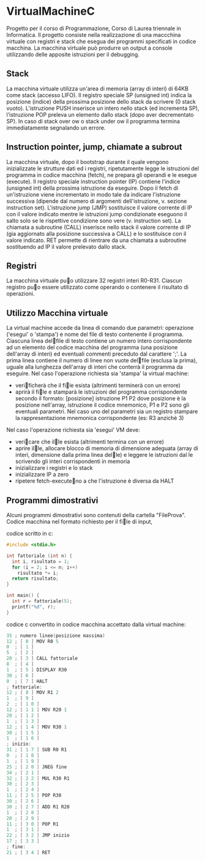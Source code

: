 # VirtualMachineC

Progetto per il corso di Programmazione, Corso di Laurea triennale in Informatica.
Il progetto consiste nella realizzazione di una maccchina virtuale con registri e stack
che esegua dei programmi specificati in codice macchina. La macchina virtuale può
produrre un output a console utilizzando delle apposite istruzioni per il debugging.

## Stack

La macchina virtuale utilizza un'area di memoria (array di interi) di 64KB come stack (accesso LIFO). Il registro
speciale SP (unsigned int) indica la posizione (indice) della prossima posizione dello stack da scrivere (0 stack vuoto).
L'istruzione PUSH inserisce un intero nello stack (ed incrementa SP), l'istruzione POP preleva un elemento dallo
stack (dopo aver decrementato SP). In caso di stack over
ow o stack under
ow il programma termina immediatamente segnalando un errore.

## Instruction pointer, jump, chiamate a subrout

La macchina virtuale, dopo il bootstrap durante il quale vengono inizializzate le strutture dati ed i registri, ripetutamente
legge le istruzioni del programma in codice macchina (fetch), ne prepara gli operandi e le esegue (execute).
Il registro speciale instruction pointer (IP) contiene l'indice (unsigned int) della prossima istruzione da eseguire.
Dopo il fetch di un'istruzione viene incrementato in modo tale da indicare l'istruzione successiva (dipende dal numero
di argomenti dell'istruzione, v. sezione instruction set). L'istruzione jump (JMP) sostituisce il valore corrente
di IP con il valore indicato mentre le istruzioni jump condizionate eseguono il salto solo se le rispettive condizione
sono vere (v. instruction set). La chiamata a subroutine (CALL) inserisce nello stack il valore corrente di IP
(gia aggiornato alla posizione successiva a CALL) e lo sostituisce con il valore indicato. RET permette di rientrare
da una chiamata a subroutine sostituendo ad IP il valore prelevato dallo stack.

## Registri

La macchina virtuale puo utilizzare 32 registri interi R0-R31. Ciascun registro puo essere utilizzato come operando
o contenere il risultato di operazioni.

## Utilizzo Macchina virtuale

La virtual machine accede da linea di comando due parametri: operazione ('esegui' o 'stampa') e nome del file
di testo contenente il programma. Ciascuna linea delfile di testo contiene un numero intero corrispondente
ad un elemento del codice macchina del programma (una posizione dell'array di interi) ed eventuali commenti
preceduto dal carattere ';'. La prima linea contiene il numero di linee non vuote delfile (esclusa la prima), uguale
alla lunghezza dell'array di interi che conterrà il programma da eseguire.
Nel caso l'operazione richiesta sia 'stampa' la virtual machine:

* verificherà che il file esista (altrimenti terminerà con un errore)
* aprirà il file e stamparà le istruzioni del programma corrispondente secondo il formato:
[posizione] istruzione P1 P2
dove posizione è la posizione nell'array, istruzione il codice mnemonico, P1 e P2 sono gli eventuali parametri.
Nel caso uno del parametri sia un registro stampare la rappresentazione mnemonica corrispondente (es: R3
anzichè 3)

Nel caso l'operazione richiesta sia 'esegui' VM deve:
* vericare che ille esista (altrimenti termina con un errore)
* aprire ille, allocare blocco di memoria di dimensione adeguata (array di interi, dimensione dalla prima linea
delle) e leggere le istruzioni dal le scrivendo gli interi corrispondenti in memoria
* inizializzare i registri e lo stack
* inizializzare IP a zero
* ripetere fetch-executeno a che l'istruzione è diversa da HALT

## Programmi dimostrativi

Alcuni programmi dimostrativi sono contenuti della cartella "FileProva".
Codice macchina nel formato richiesto per il file di input,

codice scritto in c:
```c
#include <stdio.h>

int fattoriale (int n) {
  int i, risultato = 1;
  for (i = 2; i <= n; i++)
    risultato *= i;
  return risultato;
}

int main() {
  int r = fattoriale(5);
  printf("%d", r);
}
```

codice c convertito in codice macchina accettato dalla virtual machine:
```c
35 ; numero linee(posizione massima)
12 ; [ 0 ] MOV R0 5
0  ; [ 1 ]
5  ; [ 2 ]
20 ; [ 3 ] CALL fattoriale
8  ; [ 4 ]
1  ; [ 5 ] DISPLAY R30
30 ; [ 6 ]
0  ; [ 7 ] HALT
; fattoriale:
12 ; [ 8 ] MOV R1 2
1  ; [ 9 ]
2  ; [ 1 0 ]
12 ; [ 1 1 ] MOV R20 1
20 ; [ 1 2 ]
1  ; [ 1 3 ]
12 ; [ 1 4 ] MOV R30 1
30 ; [ 1 5 ]
1  ; [ 1 6 ]
; inizio:
31 ; [ 1 7 ] SUB R0 R1
0  ; [ 1 8 ]
1  ; [ 1 9 ]
25 ; [ 2 0 ] JNEG fine
34 ; [ 2 1 ]
32 ; [ 2 2 ] MUL R30 R1
30 ; [ 2 3 ]
1  ; [ 2 4 ]
11 ; [ 2 5 ] POP R30
30 ; [ 2 6 ]
30 ; [ 2 7 ] ADD R1 R20
1  ; [ 2 8 ]
20 ; [ 2 9 ]
11 ; [ 3 0 ] POP R1
1  ; [ 3 1 ]
22 ; [ 3 2 ] JMP inizio
17 ; [ 3 3 ]
; fine:
21 ; [ 3 4 ] RET
```
